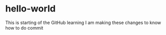 # hello-world
This is starting of the GitHub learning
I am making these changes to know how to do commit

